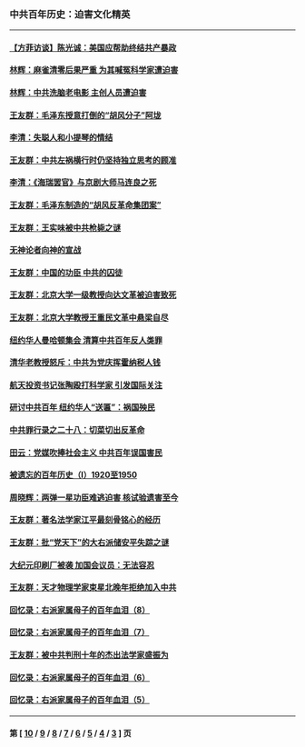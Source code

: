 ### 中共百年历史：迫害文化精英
---
#### [【方菲访谈】陈光诚：美国应帮助终结共产暴政](../../pages/nf1176111/n13759521.md?08120430) 
#### [林辉：麻雀清零后果严重 为其喊冤科学家遭迫害](../../pages/nf1176111/n13746900.md?08120430) 
#### [林辉：中共洗脑老电影 主创人员遭迫害](../../pages/nf1176111/n13699437.md?08120430) 
#### [王友群：毛泽东授意打倒的“胡风分子”阿垅](../../pages/nf1176111/n13592541.md?08120430) 
#### [李清：失聪人和小提琴的情结](../../pages/nf1176111/n13459280.md?08120430) 
#### [王友群：中共左祸横行时仍坚持独立思考的顾准](../../pages/nf1176111/n13444722.md?08120430) 
#### [李清：《海瑞罢官》与京剧大师马连良之死](../../pages/nf1176111/n13412316.md?08120430) 
#### [王友群：毛泽东制造的“胡风反革命集团案”](../../pages/nf1176111/n13324909.md?08120430) 
#### [王友群：王实味被中共枪毙之谜](../../pages/nf1176111/n13307502.md?08120430) 
#### [无神论者向神的宣战](../../pages/nf1176111/n13281535.md?08120430) 
#### [王友群：中国的功臣 中共的囚徒](../../pages/nf1176111/n13291790.md?08120430) 
#### [王友群：北京大学一级教授向达文革被迫害致死](../../pages/nf1176111/n13150966.md?08120430) 
#### [王友群：北京大学教授王重民文革中悬梁自尽](../../pages/nf1176111/n13084645.md?08120430) 
#### [纽约华人曼哈顿集会 清算中共百年反人类罪](../../pages/nf1176111/n13084157.md?08120430) 
#### [清华老教授怒斥：中共为党庆挥霍纳税人钱](../../pages/nf1176111/n13071430.md?08120430) 
#### [航天投资书记张陶殴打科学家 引发国际关注](../../pages/nf1176111/n13069132.md?08120430) 
#### [研讨中共百年 纽约华人“送匾”：祸国殃民](../../pages/nf1176111/n13057367.md?08120430) 
#### [中共罪行录之二十八：切菜切出反革命](../../pages/nf1176111/n13030600.md?08120430) 
#### [田云：党媒吹捧社会主义 中共百年误国害民](../../pages/nf1176111/n13006682.md?08120430) 
#### [被遗忘的百年历史（I）1920至1950](../../pages/nf1176111/n12986411.md?08120430) 
#### [周晓辉：两弹一星功臣难逃迫害 核试验遗害至今](../../pages/nf1176111/n12974997.md?08120430) 
#### [王友群：著名法学家江平最刻骨铭心的经历](../../pages/nf1176111/n12970787.md?08120430) 
#### [王友群：批“党天下”的大右派储安平失踪之谜](../../pages/nf1176111/n12954229.md?08120430) 
#### [大纪元印刷厂被袭 加国会议员：无法容忍](../../pages/nf1176111/n12883028.md?08120430) 
#### [王友群：天才物理学家束星北晚年拒绝加入中共](../../pages/nf1176111/n12792913.md?08120430) 
#### [回忆录：右派家属母子的百年血泪（8）](../../pages/nf1176111/n12706196.md?08120430) 
#### [回忆录：右派家属母子的百年血泪（7）](../../pages/nf1176111/n12706191.md?08120430) 
#### [王友群：被中共判刑十年的杰出法学家盛振为](../../pages/nf1176111/n12706141.md?08120430) 
#### [回忆录：右派家属母子的百年血泪（6）](../../pages/nf1176111/n12698863.md?08120430) 
#### [回忆录：右派家属母子的百年血泪（5）](../../pages/nf1176111/n12692515.md?08120430) 

---
#### 第 [ [10](./10.md?08120430) / [9](./9.md?08120430) / [8](./8.md?08120430) / [7](./7.md?08120430) / [6](./6.md?08120430) / [5](./5.md?08120430) / [4](./4.md?08120430) / [3](./3.md?08120430) ] 页
